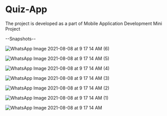 # Quiz-App

The project is developed as a part of Mobile Application Development Mini Project

--Snapshots--

![WhatsApp Image 2021-08-08 at 9 17 14 AM (6)](https://user-images.githubusercontent.com/61241046/133203958-6e48513e-1c13-4390-9e2c-7a02d36a2f81.jpeg)

![WhatsApp Image 2021-08-08 at 9 17 14 AM (5)](https://user-images.githubusercontent.com/61241046/133203955-56480b56-cf9b-451e-92b6-eeaaaa1d188e.jpeg)

![WhatsApp Image 2021-08-08 at 9 17 14 AM (4)](https://user-images.githubusercontent.com/61241046/133203953-41ef2317-e561-4ecb-b050-edd195060c01.jpeg)

![WhatsApp Image 2021-08-08 at 9 17 14 AM (3)](https://user-images.githubusercontent.com/61241046/133203950-cade146f-41e2-4d73-8f06-50662f898820.jpeg)

![WhatsApp Image 2021-08-08 at 9 17 14 AM (2)](https://user-images.githubusercontent.com/61241046/133203945-0ac33124-9f47-4c61-af2b-0f085f762ab6.jpeg)

![WhatsApp Image 2021-08-08 at 9 17 14 AM (1)](https://user-images.githubusercontent.com/61241046/133204363-52bb4bf0-951c-4a02-ae47-97da57d20fd1.jpeg)

![WhatsApp Image 2021-08-08 at 9 17 14 AM](https://user-images.githubusercontent.com/61241046/133203961-9f90c486-8a48-4239-b691-81b665659189.jpeg)

